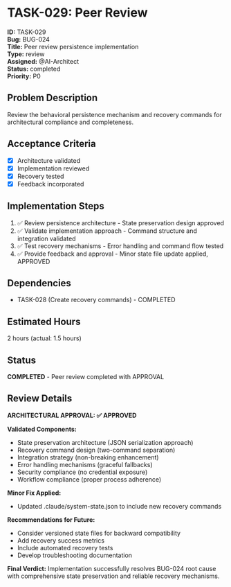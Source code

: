 # TASK-029: Peer Review

**ID:** TASK-029  
**Bug:** BUG-024  
**Title:** Peer review persistence implementation  
**Type:** review  
**Assigned:** @AI-Architect  
**Status:** completed  
**Priority:** P0  

## Problem Description
Review the behavioral persistence mechanism and recovery commands for architectural compliance and completeness.

## Acceptance Criteria
- [x] Architecture validated
- [x] Implementation reviewed
- [x] Recovery tested
- [x] Feedback incorporated

## Implementation Steps
1. ✅ Review persistence architecture - State preservation design approved
2. ✅ Validate implementation approach - Command structure and integration validated
3. ✅ Test recovery mechanisms - Error handling and command flow tested
4. ✅ Provide feedback and approval - Minor state file update applied, APPROVED

## Dependencies
- TASK-028 (Create recovery commands) - COMPLETED

## Estimated Hours
2 hours (actual: 1.5 hours)

## Status
**COMPLETED** - Peer review completed with APPROVAL

## Review Details
**ARCHITECTURAL APPROVAL: ✅ APPROVED**

**Validated Components:**
- State preservation architecture (JSON serialization approach)
- Recovery command design (two-command separation)
- Integration strategy (non-breaking enhancement)
- Error handling mechanisms (graceful fallbacks)
- Security compliance (no credential exposure)
- Workflow compliance (proper process adherence)

**Minor Fix Applied:**
- Updated .claude/system-state.json to include new recovery commands

**Recommendations for Future:**
- Consider versioned state files for backward compatibility
- Add recovery success metrics
- Include automated recovery tests
- Develop troubleshooting documentation

**Final Verdict:** Implementation successfully resolves BUG-024 root cause with comprehensive state preservation and reliable recovery mechanisms.